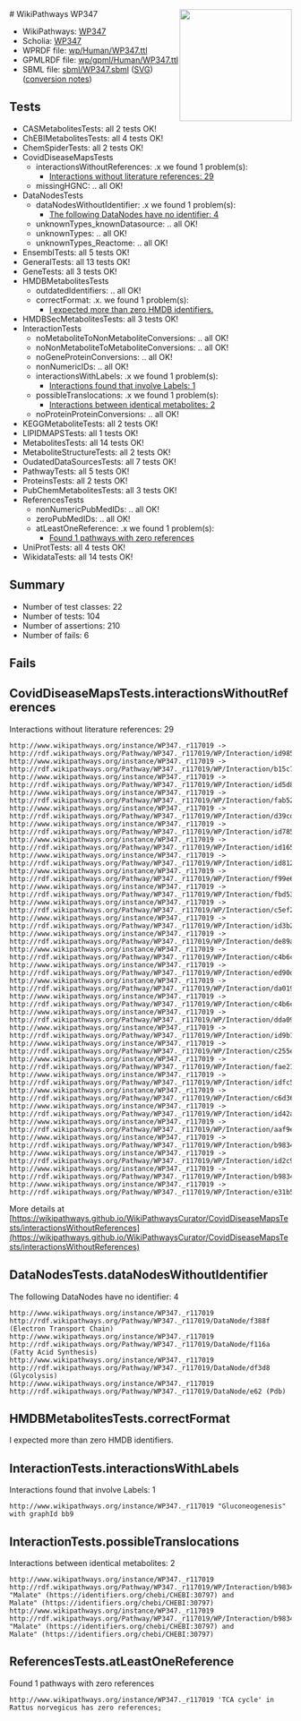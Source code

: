 <img style="float: right; width: 200px" src="../logo.png" />
# WikiPathways WP347

* WikiPathways: [WP347](https://identifiers.org/wikipathways:WP347)
* Scholia: [WP347](https://scholia.toolforge.org/wikipathways/WP347)
* WPRDF file: [wp/Human/WP347.ttl](../wp/Human/WP347.ttl)
* GPMLRDF file: [wp/gpml/Human/WP347.ttl](../wp/gpml/Human/WP347.ttl)
* SBML file: [sbml/WP347.sbml](../sbml/WP347.sbml) ([SVG](../sbml/WP347.svg)) ([conversion notes](../sbml/WP347.txt))

## Tests
* CASMetabolitesTests: all 2 tests OK!
* ChEBIMetabolitesTests: all 4 tests OK!
* ChemSpiderTests: all 2 tests OK!
* CovidDiseaseMapsTests
    * interactionsWithoutReferences: .x we found 1 problem(s):
        * [Interactions without literature references: 29](#9701cd09)
    * missingHGNC: .. all OK!
* DataNodesTests
    * dataNodesWithoutIdentifier: .x we found 1 problem(s):
        * [The following DataNodes have no identifier: 4](#d2d32fa3)
    * unknownTypes_knownDatasource: .. all OK!
    * unknownTypes: .. all OK!
    * unknownTypes_Reactome: .. all OK!
* EnsemblTests: all 5 tests OK!
* GeneralTests: all 13 tests OK!
* GeneTests: all 3 tests OK!
* HMDBMetabolitesTests
    * outdatedIdentifiers: .. all OK!
    * correctFormat: .x. we found 1 problem(s):
        * [I expected more than zero HMDB identifiers.](#ad154c1e)
* HMDBSecMetabolitesTests: all 3 tests OK!
* InteractionTests
    * noMetaboliteToNonMetaboliteConversions: .. all OK!
    * noNonMetaboliteToMetaboliteConversions: .. all OK!
    * noGeneProteinConversions: .. all OK!
    * nonNumericIDs: .. all OK!
    * interactionsWithLabels: .x we found 1 problem(s):
        * [Interactions found that involve Labels: 1](#630d2678)
    * possibleTranslocations: .x we found 1 problem(s):
        * [Interactions between identical metabolites: 2](#d59038c5)
    * noProteinProteinConversions: .. all OK!
* KEGGMetaboliteTests: all 2 tests OK!
* LIPIDMAPSTests: all 1 tests OK!
* MetabolitesTests: all 14 tests OK!
* MetaboliteStructureTests: all 2 tests OK!
* OudatedDataSourcesTests: all 7 tests OK!
* PathwayTests: all 5 tests OK!
* ProteinsTests: all 2 tests OK!
* PubChemMetabolitesTests: all 3 tests OK!
* ReferencesTests
    * nonNumericPubMedIDs: .. all OK!
    * zeroPubMedIDs: .. all OK!
    * atLeastOneReference: .x we found 1 problem(s):
        * [Found 1 pathways with zero references](#35eb778e)
* UniProtTests: all 4 tests OK!
* WikidataTests: all 14 tests OK!


## Summary

* Number of test classes: 22
* Number of tests: 104
* Number of assertions: 210
* Number of fails: 6

## Fails

<a name="9701cd09" />

## CovidDiseaseMapsTests.interactionsWithoutReferences

Interactions without literature references: 29
```
http://www.wikipathways.org/instance/WP347._r117019 -> http://rdf.wikipathways.org/Pathway/WP347._r117019/WP/Interaction/id98528427
http://www.wikipathways.org/instance/WP347._r117019 -> http://rdf.wikipathways.org/Pathway/WP347._r117019/WP/Interaction/b15c7
http://www.wikipathways.org/instance/WP347._r117019 -> http://rdf.wikipathways.org/Pathway/WP347._r117019/WP/Interaction/id5d821340
http://www.wikipathways.org/instance/WP347._r117019 -> http://rdf.wikipathways.org/Pathway/WP347._r117019/WP/Interaction/fab52
http://www.wikipathways.org/instance/WP347._r117019 -> http://rdf.wikipathways.org/Pathway/WP347._r117019/WP/Interaction/d39cd
http://www.wikipathways.org/instance/WP347._r117019 -> http://rdf.wikipathways.org/Pathway/WP347._r117019/WP/Interaction/id7852b353
http://www.wikipathways.org/instance/WP347._r117019 -> http://rdf.wikipathways.org/Pathway/WP347._r117019/WP/Interaction/id165d17de
http://www.wikipathways.org/instance/WP347._r117019 -> http://rdf.wikipathways.org/Pathway/WP347._r117019/WP/Interaction/id8126e0d4
http://www.wikipathways.org/instance/WP347._r117019 -> http://rdf.wikipathways.org/Pathway/WP347._r117019/WP/Interaction/f99e6
http://www.wikipathways.org/instance/WP347._r117019 -> http://rdf.wikipathways.org/Pathway/WP347._r117019/WP/Interaction/fbd53
http://www.wikipathways.org/instance/WP347._r117019 -> http://rdf.wikipathways.org/Pathway/WP347._r117019/WP/Interaction/c5ef2
http://www.wikipathways.org/instance/WP347._r117019 -> http://rdf.wikipathways.org/Pathway/WP347._r117019/WP/Interaction/id3b2f728e
http://www.wikipathways.org/instance/WP347._r117019 -> http://rdf.wikipathways.org/Pathway/WP347._r117019/WP/Interaction/de89a
http://www.wikipathways.org/instance/WP347._r117019 -> http://rdf.wikipathways.org/Pathway/WP347._r117019/WP/Interaction/c4b6c_2
http://www.wikipathways.org/instance/WP347._r117019 -> http://rdf.wikipathways.org/Pathway/WP347._r117019/WP/Interaction/ed90d
http://www.wikipathways.org/instance/WP347._r117019 -> http://rdf.wikipathways.org/Pathway/WP347._r117019/WP/Interaction/da019
http://www.wikipathways.org/instance/WP347._r117019 -> http://rdf.wikipathways.org/Pathway/WP347._r117019/WP/Interaction/c4b6c_1
http://www.wikipathways.org/instance/WP347._r117019 -> http://rdf.wikipathways.org/Pathway/WP347._r117019/WP/Interaction/dda09
http://www.wikipathways.org/instance/WP347._r117019 -> http://rdf.wikipathways.org/Pathway/WP347._r117019/WP/Interaction/id9b141df4
http://www.wikipathways.org/instance/WP347._r117019 -> http://rdf.wikipathways.org/Pathway/WP347._r117019/WP/Interaction/c255e
http://www.wikipathways.org/instance/WP347._r117019 -> http://rdf.wikipathways.org/Pathway/WP347._r117019/WP/Interaction/fae21
http://www.wikipathways.org/instance/WP347._r117019 -> http://rdf.wikipathways.org/Pathway/WP347._r117019/WP/Interaction/idfc5409d2
http://www.wikipathways.org/instance/WP347._r117019 -> http://rdf.wikipathways.org/Pathway/WP347._r117019/WP/Interaction/c6d36
http://www.wikipathways.org/instance/WP347._r117019 -> http://rdf.wikipathways.org/Pathway/WP347._r117019/WP/Interaction/id42afe0c3
http://www.wikipathways.org/instance/WP347._r117019 -> http://rdf.wikipathways.org/Pathway/WP347._r117019/WP/Interaction/aaf9e
http://www.wikipathways.org/instance/WP347._r117019 -> http://rdf.wikipathways.org/Pathway/WP347._r117019/WP/Interaction/b9834_2
http://www.wikipathways.org/instance/WP347._r117019 -> http://rdf.wikipathways.org/Pathway/WP347._r117019/WP/Interaction/id2c9be490
http://www.wikipathways.org/instance/WP347._r117019 -> http://rdf.wikipathways.org/Pathway/WP347._r117019/WP/Interaction/b9834_1
http://www.wikipathways.org/instance/WP347._r117019 -> http://rdf.wikipathways.org/Pathway/WP347._r117019/WP/Interaction/e31b5
```

More details at [https://wikipathways.github.io/WikiPathwaysCurator/CovidDiseaseMapsTests/interactionsWithoutReferences](https://wikipathways.github.io/WikiPathwaysCurator/CovidDiseaseMapsTests/interactionsWithoutReferences)

<a name="d2d32fa3" />

## DataNodesTests.dataNodesWithoutIdentifier

The following DataNodes have no identifier: 4
```
http://www.wikipathways.org/instance/WP347._r117019 http://rdf.wikipathways.org/Pathway/WP347._r117019/DataNode/f388f (Electron Transport Chain)
http://www.wikipathways.org/instance/WP347._r117019 http://rdf.wikipathways.org/Pathway/WP347._r117019/DataNode/f116a (Fatty Acid Synthesis)
http://www.wikipathways.org/instance/WP347._r117019 http://rdf.wikipathways.org/Pathway/WP347._r117019/DataNode/df3d8 (Glycolysis)
http://www.wikipathways.org/instance/WP347._r117019 http://rdf.wikipathways.org/Pathway/WP347._r117019/DataNode/e62 (Pdb)
```

<a name="ad154c1e" />

## HMDBMetabolitesTests.correctFormat

I expected more than zero HMDB identifiers.
<a name="630d2678" />

## InteractionTests.interactionsWithLabels

Interactions found that involve Labels: 1
```
http://www.wikipathways.org/instance/WP347._r117019 "Gluconeogenesis" with graphId bb9
```

<a name="d59038c5" />

## InteractionTests.possibleTranslocations

Interactions between identical metabolites: 2
```
http://www.wikipathways.org/instance/WP347._r117019 http://rdf.wikipathways.org/Pathway/WP347._r117019/WP/Interaction/b9834_2 "Malate" (https://identifiers.org/chebi/CHEBI:30797) and 
Malate" (https://identifiers.org/chebi/CHEBI:30797)
http://www.wikipathways.org/instance/WP347._r117019 http://rdf.wikipathways.org/Pathway/WP347._r117019/WP/Interaction/b9834_1 "Malate" (https://identifiers.org/chebi/CHEBI:30797) and 
Malate" (https://identifiers.org/chebi/CHEBI:30797)
```

<a name="35eb778e" />

## ReferencesTests.atLeastOneReference

Found 1 pathways with zero references
```
http://www.wikipathways.org/instance/WP347._r117019 'TCA cycle' in Rattus norvegicus has zero references; 
```

